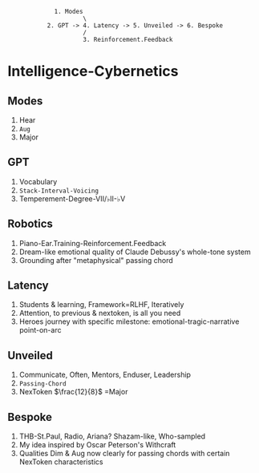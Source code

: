                  1. Modes
                         \
               2. GPT -> 4. Latency -> 5. Unveiled -> 6. Bespoke
                         /
                         3. Reinforcement.Feedback


# Intelligence-Cybernetics

## Modes
1. Hear
2. `Aug`
3. Major
## GPT
1. Vocabulary
2. `Stack-Interval-Voicing`
3. Temperement-Degree-VII/♭II-♭V
## Robotics
1. Piano-Ear.Training-Reinforcement.Feedback
2. Dream-like emotional quality of Claude Debussy's whole-tone system
3. Grounding after "metaphysical" passing chord
## Latency
1. Students & learning, Framework=RLHF, Iteratively
2. Attention, to previous & nextoken, is all you need
3. Heroes journey with specific milestone: emotional-tragic-narrative point-on-arc
## Unveiled
1. Communicate, Often, Mentors, Enduser, Leadership
2. `Passing-Chord`
3. NexToken $\frac{12}{8}$ =Major
## Bespoke
1. THB-St.Paul, Radio, Ariana? Shazam-like, Who-sampled
2. My idea inspired by Oscar Peterson's Withcraft
3. Qualities Dim & Aug now clearly for passing chords with certain NexToken characteristics
